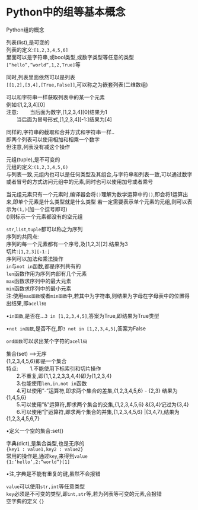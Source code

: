 # Python中的组等基本概念

Python组的概念

列表(list),是可变的</br>
列表的定义:`[1,2,3,4,5,6]`</br>
里面可以是字符串,或bool类型,或数字类型等任意的类型</br>
`[“hello”,”world”,1,2,True]`等

同时,列表里面依然可以是列表</br>
`[[1,2],[3,4],[True,False]]`,可以称之为嵌套列表(二维数组)

可以和字符串一样获取列表中的某一个元素</br>
例如:[1,2,3,4][0]</br>
注意:
　　当后面为数字,[1,2,3,4][0]结果为1</br>
　　当后面为冒号形式,[1,2,3,4][-1:]结果为[4]

同样的,字符串的截取和合并方式和字符串一样..</br>
即两个列表可以使用相加和相乘一个数字</br>
但注意,列表没有减这个操作

元组(tuple),是不可变的</br>
元组的定义:`(1,2,3,4,5,6)`</br>
与列表一致,元组内也可以是任何类型及其组合,与字符串和列表一致,可以通过数字或者冒号的方式访问元组中的元素,同时也可以使用加号或者乘号


当元组元素只有一个元素时,编译器会将`()`理解为数学运算中的`()`,即会将1运算出来,即单个元素是什么类型就是什么类型
若一定需要表示单个元素的元组,则可以表示为`(1,)`(加一个逗号即可)</br>
()则标示一个元素都没有的空元组

`str`,`list`,`tuple`都可以称之为序列</br>
序列的共同点:</br>
序列的每一个元素都有一个序号,及[1,2,3][2].结果为3</br>
切片:`[1,2,3][-1:]`</br>
序列可以加法和乘法操作</br>
`in`与`not in`函数,都是序列共有的</br>
`len`函数作用为序列内部有几个元素</br>
`max`函数求序列中的最大元素</br>
`min`函数求序列中的最小元素</br>
注:使用`max函数`或者`min函数`中,若其中为字符串,则结果为字母在字母表中的位置得出结果,即`acell码`

•`in函数`,是否在…`3 in [1,2,3,4,5]`,答案为True,即结果为True类型

•`not in函数`,是否不在,即`3 not in [1,2,3,4,5]`,答案为False

`ord函数`可以求出某个字符的`acell码`

集合(set)  —>无序</br>
{1,2,3,4,5,6}即是一个集合</br>
特点:
　　1.不能使用下标索引和切片操作</br>
　　2.不重复,即{1,1,2,2,3,3,4,4}即为{1,2,3,4}</br>
　　3.也能使用`len,in,not in`函数</br>
　　4.可以使用”-”运算符,即求两个集合的差集,{1,2,3,4,5,6} - {2,3} 结果为{1,4,5,6}</br>
　　5.可以使用”&”运算符,即求两个集合的交集,{1,2,3,4,5,6} &{3,4}记过为{3,4}</br>
　　6.可以使用”|”运算符,即求两个集合的并集,{1,2,3,4,5,6} |{3,4,7},结果为{1,2,3,4,5,6,7}

•定义一个空的集合:set()

字典(dict),是集合类型,也是无序的</br>
`{key1 : value1,key2 : value2}`</br>
常用的操作是,通过`key`,来得到`value`</br>
`{1:’hello’,2:”world”}[1]`

•注,字典是不能有重复的键,虽然不会报错

`value`可以使用`str,int`等任意类型</br>
`key`必须是不可变的类型,即`int,str`等,若为列表等可变的元素,会报错</br>
空字典的定义 `{}`
